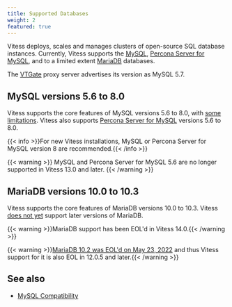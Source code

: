 ```yaml
---
title: Supported Databases  
weight: 2
featured: true
---
```


Vitess deploys, scales and manages clusters of open-source SQL database instances. Currently, Vitess supports the [MySQL](https://www.mysql.com/), [Percona Server for MySQL](https://www.percona.com/software/mysql-database/percona-server), and to a limited extent [MariaDB](https://mariadb.org) databases.

The [VTGate](../../concepts/vtgate/) proxy server advertises its version as MySQL 5.7.

## MySQL versions 5.6 to 8.0

Vitess supports the core features of MySQL versions 5.6 to 8.0, with [some limitations](../../reference/compatibility/mysql-compatibility/). Vitess also supports [Percona Server for MySQL](https://www.percona.com/software/mysql-database/percona-server) versions 5.6 to 8.0.

{{< info >}}For new Vitess installations, MySQL or Percona Server for MySQL version 8 are recommended.{{< /info >}}

{{< warning >}}
MySQL and Percona Server for MySQL 5.6 are no longer supported in Vitess 13.0 and later.
{{< /warning >}}

## MariaDB versions 10.0 to 10.3

Vitess supports the core features of MariaDB versions 10.0 to 10.3. Vitess [does not yet](https://github.com/vitessio/vitess/issues/5362) support later versions of MariaDB.

{{< warning >}}MariaDB support has been EOL'd in Vitess 14.0.{{< /warning >}}

{{< warning >}}[MariaDB 10.2 was EOL'd on May 23, 2022](https://mariadb.org/about/#maintenance-policy) and thus Vitess support for it is also EOL in 12.0.5 and later.{{< /warning >}}

## See also

+ [MySQL Compatibility](../../reference/compatibility/mysql-compatibility/)

